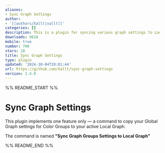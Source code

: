 ```yaml
---
aliases:
- Sync Graph Settings
author:
- '[[authors/Xallt|xallt]]'
categories: []
description: This is a plugin for syncing various graph settings to Local Graphs
downloads: 9618
mobile: true
number: 700
stars: 28
title: Sync Graph Settings
type: plugin
updated: '2024-10-04T20:01:44'
url: https://github.com/Xallt/sync-graph-settings
version: 1.4.0
---
```


%% README_START %%

# Sync Graph Settings

This plugin implements one feature only &mdash; a command to copy your Global Graph settings for Color Groups to your active Local Graph.

The command is named **"Sync Graph Groups Settings to Local Graph"**


%% README_END %%